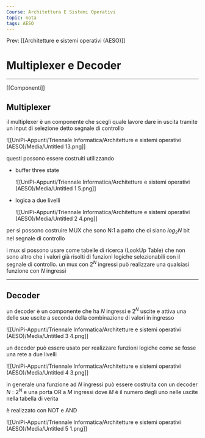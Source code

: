 ```yaml
---
Course: Architettura E Sistemi Operativi
topic: nota
tags: AESO
---
```


Prev: [[Architetture e sistemi operativi (AESO)]]

# Multiplexer e Decoder
---
[[Componenti]]
## Multiplexer

il multiplexer è un componente che scegli quale lavore dare in uscita tramite un input di selezione detto segnale di controllo

![[UniPi-Appunti/Triennale Informatica/Architetture e sistemi operativi (AESO)/Media/Untitled 13.png]]

questi possono essere costruiti utilizzando

- buffer three state

   ![[UniPi-Appunti/Triennale Informatica/Architetture e sistemi operativi (AESO)/Media/Untitled 1 5.png]]

- logica a due livelli

    ![[UniPi-Appunti/Triennale Informatica/Architetture e sistemi operativi (AESO)/Media/Untitled 2 4.png]]


per si possono costruire MUX che sono N:1 a patto che ci siano $log_2N$ bit nel segnale di controllo

i mux si possono usare come tabelle di ricerca (LookUp Table) che non sono altro che i valori già risolti di funzioni logiche selezionabili con il segnale di controllo. un mux con $2^N$ ingressi può realizzare una qualsiasi funzione con $N$ ingressi

---

## Decoder

un decoder è un componente che ha $N$ ingressi e $2^N$ uscite e attiva una delle sue uscite a seconda della combinazione di valori in ingresso

![[UniPi-Appunti/Triennale Informatica/Architetture e sistemi operativi (AESO)/Media/Untitled 3 4.png]]

un decoder può essere usato per realizzare funzioni logiche come se fosse una rete a due livelli

![[UniPi-Appunti/Triennale Informatica/Architetture e sistemi operativi (AESO)/Media/Untitled 4 3.png]]

in generale una funzione ad $N$  ingressi può essere costruita con un decoder $N:2^N$ e una porta OR a $M$ ingressi dove $M$ è il numero degli uno nelle uscite nella tabella di verita

è realizzato con NOT e AND

![[UniPi-Appunti/Triennale Informatica/Architetture e sistemi operativi (AESO)/Media/Untitled 5 1.png]]